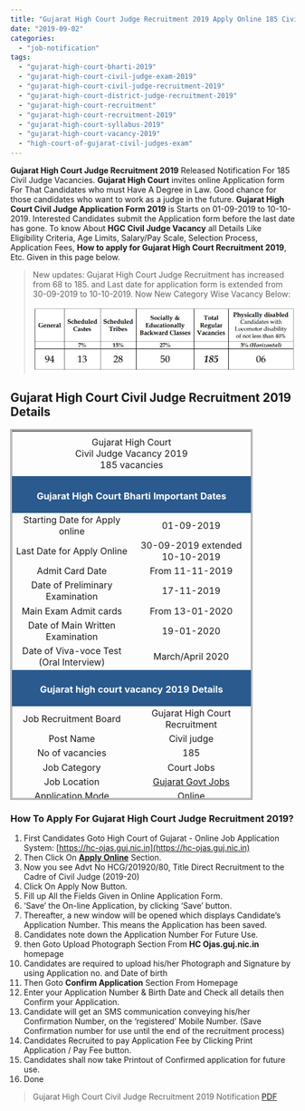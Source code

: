 ```yaml
---
title: "Gujarat High Court Judge Recruitment 2019 Apply Online 185 Civil Judge Vacancy @hc-ojas.guj.nic.in"
date: "2019-09-02"
categories: 
  - "job-notification"
tags: 
  - "gujarat-high-court-bharti-2019"
  - "gujarat-high-court-civil-judge-exam-2019"
  - "gujarat-high-court-civil-judge-recruitment-2019"
  - "gujarat-high-court-district-judge-recruitment-2019"
  - "gujarat-high-court-recruitment"
  - "gujarat-high-court-recruitment-2019"
  - "gujarat-high-court-syllabus-2019"
  - "gujarat-high-court-vacancy-2019"
  - "high-court-of-gujarat-civil-judges-exam"
---
```


**Gujarat High Court Judge Recruitment 2019** Released Notification For 185 Civil Judge Vacancies. **Gujarat High Court** invites online Application form For That Candidates who must Have A Degree in Law. Good chance for those candidates who want to work as a judge in the future. **Gujarat High Court Civil Judge Application Form 2019** is Starts on 01-09-2019 to 10-10-2019. Interested Candidates submit the Application form before the last date has gone. To know About **HGC Civil Judge Vacancy** all Details Like Eligibility Criteria, Age Limits, Salary/Pay Scale, Selection Process, Application Fees, **How to apply for Gujarat High Court Recruitment 2019**, Etc. Given in this page below.

> New updates: Gujarat High Court Judge Recruitment has increased from 68 to 185. and Last date for application form is extended from 30-09-2019 to 10-10-2019. Now New Category Wise Vacancy Below:
> 
> ![Gujarat High Court Civil Judge Recruitment](images/Gujarat-High-Court-Civil-Judge-Recruitment-Category-Wise-Detail.jpg)

## **Gujarat High Court Civil Judge Recruitment 2019 Details**

<table style="height: 654px; width: 84.9475%; border-collapse: collapse; border-style: double;"><tbody><tr style="height: 80px;"><td style="width: 100%; text-align: center; height: 50px;" colspan="2"><span style="font-size: 12pt;">Gujarat High Court</span><div></div><span style="font-size: 12pt;">Civil Judge Vacancy 2019</span><div></div><span style="font-size: 12pt;">185 vacancies</span></td></tr><tr style="height: 30px;"><td style="width: 100%; height: 30px; background-color: #2a5a8e; text-align: center;" colspan="2"><h3><span style="color: #ffffff;"><strong>Gujarat High Court Bharti Important Dates</strong></span></h3></td></tr><tr style="height: 22px;"><td style="width: 50%; text-align: center; height: 22px;"><span style="font-size: 12pt;">Starting Date for Apply online</span></td><td style="width: 50%; text-align: center; height: 22px;"><span style="font-size: 12pt;">01-09-2019</span></td></tr><tr style="height: 22px;"><td style="width: 50%; text-align: center; height: 22px;"><span style="font-size: 12pt;">Last Date for Apply Online</span></td><td style="width: 50%; text-align: center; height: 22px;"><span style="font-size: 12pt;">30-09-2019 extended 10-10-2019</span></td></tr><tr><td style="width: 50%; text-align: center;"><span style="font-size: 12pt;">Admit Card Date</span></td><td style="width: 50%; text-align: center;"><span style="font-size: 12pt;">From 11-11-2019</span></td></tr><tr><td style="width: 50%; text-align: center;"><span style="font-size: 12pt;">Date of Preliminary Examination</span></td><td style="width: 50%; text-align: center;"><span style="font-size: 12pt;">17-11-2019</span></td></tr><tr><td style="width: 50%; text-align: center;"><span style="font-size: 12pt;">Main Exam Admit cards</span></td><td style="width: 50%; text-align: center;"><span style="font-size: 12pt;">From 13-01-2020</span></td></tr><tr><td style="width: 50%; text-align: center;"><span style="font-size: 12pt;">Date of Main Written Examination</span></td><td style="width: 50%; text-align: center;"><span style="font-size: 12pt;">19-01-2020</span></td></tr><tr><td style="width: 50%; text-align: center;"><span style="font-size: 12pt;">Date of Viva-voce Test (Oral Interview)</span></td><td style="width: 50%; text-align: center;"><span style="font-size: 12pt;">March/April 2020</span></td></tr><tr style="height: 30px;"><td style="width: 100%; height: 30px; background-color: #2a5a8e; text-align: center;" colspan="2"><h3><span style="color: #ffffff;"><strong>Gujarat high court vacancy 2019 Details</strong></span></h3></td></tr><tr style="height: 22px;"><td style="text-align: center; height: 22px; width: 50%;"><span style="font-size: 12pt;">Job Recruitment Board</span></td><td style="text-align: center; width: 50%;"><span style="font-size: 12pt;">Gujarat High Court Recruitment</span></td></tr><tr><td style="text-align: center; width: 50%;"><span style="font-size: 12pt;">Post Name</span></td><td style="text-align: center; width: 50%;"><span style="font-size: 12pt;">Civil judge</span></td></tr><tr><td style="text-align: center; width: 50%;"><span style="font-size: 12pt;">No of vacancies</span></td><td style="text-align: center; width: 50%;"><span style="font-size: 12pt;">185</span></td></tr><tr><td style="text-align: center; width: 50%;"><span style="font-size: 12pt;">Job Category</span></td><td style="text-align: center; width: 50%;"><span style="font-size: 12pt;">Court Jobs</span></td></tr><tr><td style="text-align: center; width: 50%;"><span style="font-size: 12pt;">Job Location</span></td><td style="text-align: center; width: 50%;"><span style="font-size: 12pt;"><a href="https://freegovtjobalert.in/gujarat-govt-jobs/" target="_blank" rel="noopener noreferrer">Gujarat Govt Jobs</a></span></td></tr><tr><td style="text-align: center; width: 50%;"><span style="font-size: 12pt;">Application Mode</span></td><td style="text-align: center; width: 50%;"><span style="font-size: 12pt;">Online</span></td></tr><tr style="height: 30px;"><td style="width: 100%; height: 30px; background-color: #2a5a8e; text-align: center;" colspan="2"><h3><span style="color: #ffffff;"><strong>Civil judge exam Eligibility Criteria&nbsp;</strong></span></h3></td></tr><tr style="height: 14px;"><td style="width: 50%; text-align: center; height: 14px;"><strong><span style="font-size: 12pt;">Education Qualification</span></strong></td><td style="width: 50%; text-align: center; height: 14px;"><strong><span style="font-size: 12pt;">Age Limits</span></strong></td></tr><tr style="height: 30px;"><td style="width: 50%; text-align: center; height: 30px;"><ul><li style="text-align: left;"><span style="font-size: 12pt;">A Degree in Law from a University recognized</span></li><li style="text-align: left;"><span style="font-size: 12pt;">must be practicing as an Advocate in Courts of Civil and / or Criminal Jurisdiction on the last date fixed for submission of Online Application.</span></li></ul></td><td style="width: 50%; text-align: center; height: 30px;"><ul><li style="text-align: left;"><span style="font-size: 12pt;">Maximum Age For General Candidates: 35 Years</span></li><li style="text-align: left;"><span style="font-size: 12pt;">Maximum Age For SC/ST/SEBC: 38 Years</span></li></ul></td></tr><tr><td style="width: 50%; background-color: #2a5a8e; text-align: center;" colspan="2"><h3><strong><span style="color: #ffffff;">Gujarat High Court Judge Salary/Pay Scale</span></strong></h3></td></tr><tr><td style="width: 50%; text-align: center;" colspan="2"><span style="font-size: 12pt;">Rs. 27700/- to Rs. 44850/-</span></td></tr><tr style="height: 30px;"><td style="width: 100%; height: 30px; background-color: #2a5a8e; text-align: center;" colspan="2"><h3><strong><span style="color: #ffffff;">Gujarat High Court </span></strong><span style="color: #ffffff;"><strong>Application Fee&nbsp;</strong></span></h3></td></tr><tr style="height: 30px;"><td style="width: 100%; text-align: center; height: 30px;" colspan="2"><ul><li style="text-align: left;"><span style="font-size: 12pt;">General Candidates: Rs. 1000/- + Bank Charges</span></li><li style="text-align: left;"><span style="font-size: 12pt;">SC/ST/SEBC/PWD Candidates: Rs. 500/- + Bank Charges</span></li><li style="text-align: left;"><span style="font-size: 12pt;">Payment Mode: Online / Offline(Cash Challan)</span></li></ul></td></tr><tr style="height: 30px;"><td style="width: 100%; height: 30px; background-color: #2a5a8e; text-align: center;" colspan="2"><h3><span style="color: #ffffff;"><strong>Important Links&nbsp;</strong></span></h3></td></tr><tr style="height: 10px;"><td style="width: 50%; text-align: center; height: 10px;"><strong><span style="font-size: 12pt;">Apply Online&nbsp;</span></strong></td><td style="width: 50%; text-align: center; height: 10px;"><span style="font-size: 12pt;"><strong><a href="https://hc-ojas.guj.nic.in/HCGJobApply_CJ.aspx?sid=eTi6irwmOuQ=&amp;yr=vo2RF8JO+xo=&amp;ano=KMBlUXm0bLM=" target="_blank" rel="noopener noreferrer">Apply Now</a></strong></span></td></tr><tr><td style="width: 50%; text-align: center;"><strong><span style="font-size: 12pt;">Last Date Extended</span></strong></td><td style="width: 50%; text-align: center;"><a href="https://freegovtjobalert.in/wp-content/uploads/2019/09/Last-Date-Extended-Gujarat-High-Court-Civil-Judge-Posts.pdf" target="_blank" rel="noopener noreferrer"><span style="font-size: 12pt;"><strong>Click Here</strong></span></a></td></tr><tr style="height: 36px;"><td style="width: 50%; text-align: center; height: 23px;"><strong><span style="font-size: 12pt;">Notification</span></strong></td><td style="width: 50%; text-align: center; height: 23px;"><a href="https://freegovtjobalert.in/wp-content/uploads/2019/09/Gujarat-High-Court-Civil-Judge-Recruitment-2019-Notification-PDF.pdf" target="_blank" rel="noopener noreferrer"><span style="font-size: 12pt;"><strong>Click Here</strong></span></a></td></tr><tr style="height: 10px;"><td style="width: 50%; text-align: center; height: 10px;"><strong><span style="font-size: 12pt;">&nbsp;Official Website</span></strong></td><td style="width: 50%; text-align: center; height: 10px;"><a href="http://gujarathighcourt.nic.in/" target="_blank" rel="noopener noreferrer"><span style="font-size: 12pt;"><strong>Click Here</strong></span></a></td></tr></tbody></table>

### **How To Apply For Gujarat High Court Judge Recruitment 2019?**

1. First Candidates Goto High Court of Gujarat - Online Job Application System: [https://hc-ojas.guj.nic.in](https://hc-ojas.guj.nic.in)
2. Then Click On [**Apply Online**](https://hc-ojas.guj.nic.in/AdvtList.aspx?type=curr) Section.
3. Now you see Advt No HCG/201920/80, Title Direct Recruitment to the Cadre of Civil Judge (2019-20)
4. Click On Apply Now Button.
5. Fill up All the Fields Given in Online Application Form.
6. ‘Save’ the On-line Application, by clicking ‘Save’ button.
7. Thereafter, a new window will be opened which displays Candidate’s Application Number. This means the Application has been saved.
8. Candidates note down the Application Number For Future Use.
9. then Goto Upload Photograph Section From **HC Ojas.guj.nic.in** homepage
10. Candidates are required to upload his/her Photograph and Signature by using Application no. and Date of birth
11. Then Goto **Confirm Application** Section From Homepage
12. Enter your Application Number & Birth Date and Check all details then Confirm your Application.
13. Candidate will get an SMS communication conveying his/her Confirmation Number, on the ‘registered’ Mobile Number. (Save Confirmation number for use until the end of the recruitment process)
14. Candidates Recruited to pay Application Fee by Clicking Print Application / Pay Fee button.
15. Candidates shall now take Printout of Confirmed application for future use.
16. Done

> Gujarat High Court Civil Judge Recruitment 2019 Notification [PDF](https://freegovtjobalert.in/wp-content/uploads/2019/09/Gujarat-High-Court-Civil-Judge-Recruitment-2019-Notification-PDF.pdf)
